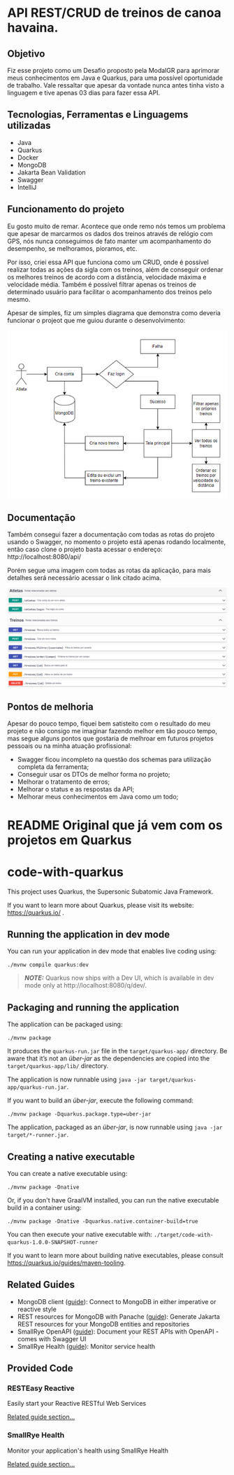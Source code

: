 # API REST/CRUD de treinos de canoa havaina.

## Objetivo
Fiz esse projeto como um Desafio proposto pela ModalGR para aprimorar meus conhecimentos em Java e Quarkus, para uma possível oportunidade de trabalho. Vale ressaltar que apesar da vontade nunca antes tinha visto a linguagem e tive apenas 03 dias para fazer essa API.

## Tecnologias, Ferramentas e Linguagems utilizadas
- Java
- Quarkus
- Docker
- MongoDB
- Jakarta Bean Validation
- Swagger
- IntelliJ

## Funcionamento do projeto
Eu gosto muito de remar. Acontece que onde remo nós temos um problema que apesar de marcarmos os dados dos treinos através de relógio com GPS, nós nunca conseguimos de fato manter um acompanhamento do desempenho, se melhoramos, pioramos, etc. 

Por isso, criei essa API que funciona como um CRUD, onde é possível realizar todas as ações da sigla com os treinos, além de conseguir ordenar os melhores treinos de acordo com a distância, velocidade máxima e velocidade média. Também é possível filtrar apenas os treinos de determinado usuário para facilitar o acompanhamento dos treinos pelo mesmo.

Apesar de simples, fiz um simples diagrama que demonstra como deveria funcionar o projeot que me guiou durante o desenvolvimento:
<div align="center">
  <img src="/Diagrama.PNG" alt="Diagrama aplicação">
</div>

## Documentação
Também consegui fazer a documentação com todas as rotas do projeto usando o Swagger, no momento o projeto está apenas rodando localmente, então caso clone o projeto basta acessar o endereço: http://localhost:8080/api/

Porém segue uma imagem com todas as rotas da aplicação, para mais detalhes será necessário acessar o link citado acima.
<div align="center">
  <img src="/Rotas.png" alt="Diagrama aplicação">
</div>

## Pontos de melhoria
Apesar do pouco tempo, fiquei bem satisteito com o resultado do meu projeto e não consigo me imaginar fazendo melhor em tão pouco tempo, mas segue alguns pontos que gostaria de melhroar em futuros projetos pessoais ou na minha atuação profissional:
- Swagger ficou incompleto na questão dos schemas para utilização completa da ferramenta;
- Conseguir usar os DTOs de melhor forma no projeto;
- Melhorar o tratamento de erros;
- Melhorar o status e as respostas da API;
- Melhorar meus conhecimentos em Java como um todo;

# README Original que já vem com os projetos em Quarkus

# code-with-quarkus

This project uses Quarkus, the Supersonic Subatomic Java Framework.

If you want to learn more about Quarkus, please visit its website: https://quarkus.io/ .

## Running the application in dev mode

You can run your application in dev mode that enables live coding using:
```shell script
./mvnw compile quarkus:dev
```

> **_NOTE:_**  Quarkus now ships with a Dev UI, which is available in dev mode only at http://localhost:8080/q/dev/.

## Packaging and running the application

The application can be packaged using:
```shell script
./mvnw package
```
It produces the `quarkus-run.jar` file in the `target/quarkus-app/` directory.
Be aware that it’s not an _über-jar_ as the dependencies are copied into the `target/quarkus-app/lib/` directory.

The application is now runnable using `java -jar target/quarkus-app/quarkus-run.jar`.

If you want to build an _über-jar_, execute the following command:
```shell script
./mvnw package -Dquarkus.package.type=uber-jar
```

The application, packaged as an _über-jar_, is now runnable using `java -jar target/*-runner.jar`.

## Creating a native executable

You can create a native executable using: 
```shell script
./mvnw package -Dnative
```

Or, if you don't have GraalVM installed, you can run the native executable build in a container using: 
```shell script
./mvnw package -Dnative -Dquarkus.native.container-build=true
```

You can then execute your native executable with: `./target/code-with-quarkus-1.0.0-SNAPSHOT-runner`

If you want to learn more about building native executables, please consult https://quarkus.io/guides/maven-tooling.

## Related Guides

- MongoDB client ([guide](https://quarkus.io/guides/mongodb)): Connect to MongoDB in either imperative or reactive style
- REST resources for MongoDB with Panache ([guide](https://quarkus.io/guides/rest-data-panache)): Generate Jakarta REST resources for your MongoDB entities and repositories
- SmallRye OpenAPI ([guide](https://quarkus.io/guides/openapi-swaggerui)): Document your REST APIs with OpenAPI - comes with Swagger UI
- SmallRye Health ([guide](https://quarkus.io/guides/smallrye-health)): Monitor service health

## Provided Code

### RESTEasy Reactive

Easily start your Reactive RESTful Web Services

[Related guide section...](https://quarkus.io/guides/getting-started-reactive#reactive-jax-rs-resources)

### SmallRye Health

Monitor your application's health using SmallRye Health

[Related guide section...](https://quarkus.io/guides/smallrye-health)
